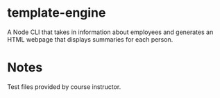 # template-engine
A Node CLI that takes in information about employees and generates an HTML webpage that displays summaries for each person.

# Notes
Test files provided by course instructor.
